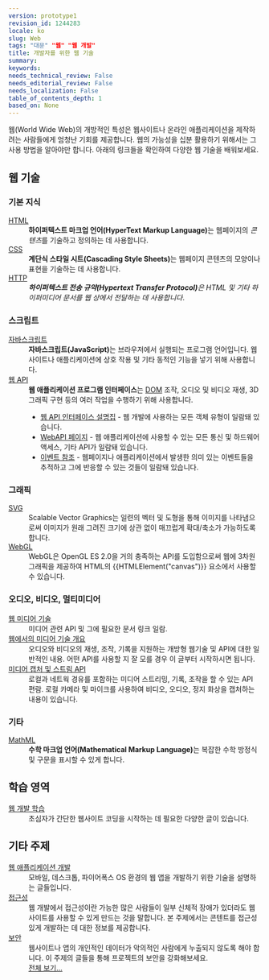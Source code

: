```yaml
---
version: prototype1
revision_id: 1244283
locale: ko
slug: Web
tags: "대문" "웹" "웹 개발"
title: 개발자를 위한 웹 기술
summary: 
keywords: 
needs_technical_review: False
needs_editorial_review: False
needs_localization: False
table_of_contents_depth: 1
based_on: None
---
```

<p>웹(World Wide Web)의 개방적인 특성은 웹사이트나 온라인 애플리케이션을 제작하려는 사람들에게 엄청난 기회를 제공합니다. 웹의 가능성을 십분 활용하기 위해서는 그 사용 방법을 알아야만 합니다. 아래의 링크들을&nbsp;확인하여&nbsp;다양한 웹 기술을 배워보세요.</p>

<div class="row topicpage-table">
<div class="section">
<h2 class="Documentation" id="웹_기술">웹 기술</h2>

<h3 id="기본_지식">기본 지식</h3>

<dl>
 <dt><a href="Web/HTML">HTML</a></dt>
 <dd><strong>하이퍼텍스트 마크업 언어(HyperText Markup Language)</strong>는&nbsp;웹페이지의 <em>콘텐츠</em>를&nbsp;기술하고 정의하는 데 사용합니다.</dd>
 <dt><a href="Web/CSS">CSS</a></dt>
 <dd><strong>계단식&nbsp;스타일 시트(Cascading Style Sheets)</strong>는 웹페이지 콘텐츠의 모양이나 표현을 기술하는 데 사용합니다.</dd>
 <dt><a href="/en-US/docs/Web/HTTP">HTTP</a></dt>
 <dd><strong><dfn>하이퍼텍스트 전송 규약(Hypertext Transfer Protocol)</dfn></strong><dfn>은 HTML 및 기타 하이퍼미디어 문서를 웹 상에서 전달하는 데 사용합니다</dfn>.</dd>
</dl>

<h3 id="스크립트">스크립트</h3>

<dl>
 <dt><a href="Web/JavaScript">자바스크립트</a></dt>
 <dd><strong>자바스크립트(JavaScript)</strong>는 브라우저에서 실행되는 프로그램&nbsp;언어입니다. 웹사이트나&nbsp;애플리케이션에 상호 작용 및 기타 동적인 기능을 넣기 위해 사용합니다.</dd>
 <dt><a href="Web/Reference/API">웹 API</a></dt>
 <dd><strong>웹 애플리케이션 프로그램 인터페이스</strong>는 <a href="DOM">DOM</a>&nbsp;조작, 오디오 및 비디오 재생, 3D 그래픽 구현 등의 여러 작업을 수행하기 위해 사용합니다.
 <ul>
  <li><a href="Web/API" title="Web/API">웹 API 인터페이스 설명집</a> - 웹 개발에 사용하는 모든 객체 유형이 일람돼 있습니다.</li>
  <li><a href="WebAPI">WebAPI 페이지</a>&nbsp;- 웹 애플리케이션에 사용할 수 있는 모든 통신 및 하드웨어 액세스, 기타 API가 일람돼 있습니다.</li>
  <li><a href="https://developer.mozilla.org/en-US/docs/Web/Events">이벤트 참조</a>&nbsp;- 웹페이지나 애플리케이션에서 발생한 의미 있는 이벤트들을 추적하고 그에 반응할 수 있는 것들이&nbsp;일람돼 있습니다.</li>
 </ul>
 </dd>
</dl>

<h3 id="그래픽">그래픽</h3>

<dl>
 <dt><a href="SVG">SVG</a></dt>
 <dd>Scalable Vector Graphics는 일련의 벡터 및 도형을 통해 이미지를 나타냄으로써 이미지가 원래 그려진 크기에 상관 없이 매끄럽게 확대/축소가 가능하도록 합니다.</dd>
 <dt><a href="Web/WebGL" title="Web/WebGL">WebGL</a></dt>
 <dd>WebGL은 OpenGL ES 2.0을 거의 충족하는 API를 도입함으로써 웹에 3차원 그래픽을 제공하여 HTML의 {{HTMLElement("canvas")}} 요소에서 사용할 수 있습니다.</dd>
</dl>

<h3 id="오디오_비디오_멀티미디어">오디오, 비디오, 멀티미디어</h3>

<dl>
 <dt><a href="https://developer.mozilla.org/en-US/docs/Web/Media">웹 미디어 기술</a></dt>
 <dd>미디어 관련 API 및 그에 필요한 문서 링크 일람.</dd>
 <dt><a href="https://developer.mozilla.org/en-US/docs/Web/Media/Overview">웹에서의 미디어 기술 개요</a></dt>
 <dd>오디오와&nbsp;비디오의 재생, 조작, 기록을 지원하는 개방형 웹기술 및 API에 대한&nbsp;일반적인 내용. 어떤 API를 사용할 지 잘 모를 경우 이 글부터 시작하시면 됩니다.</dd>
 <dt><a href="https://developer.mozilla.org/en-US/docs/Web/API/Media_Streams_API">미디어 캡처 및 스트림 API</a></dt>
 <dd>로컬과 네트웍 경유를 포함하는 미디어 스트리밍, 기록, 조작을 할 수 있는 API 편람. 로컬 카메라 및 마이크를 사용하여 비디오, 오디오, 정지 화상을 캡처하는 내용이 있습니다.</dd>
</dl>

<h3 id="기타">기타</h3>

<dl>
 <dt><a href="Web/MathML">MathML</a></dt>
 <dd><strong>수학 마크업 언어(Mathematical Markup Language)</strong>는 복잡한 수학 방정식 및 구문을 표시할 수 있게 합니다.</dd>
</dl>
</div>

<div class="section">
<h2 class="Documentation" id="학습_영역">학습 영역</h2>

<dl>
 <dt><a href="Web/Tutorials">웹 개발&nbsp;학습</a></dt>
 <dd>초심자가 간단한 웹사이트 코딩을 시작하는 데 필요한 다양한 글이 있습니다.</dd>
 <dt>
 <h2>기타 주제</h2>
 </dt>
</dl>

<dl>
 <dt><a href="Web/Apps">웹 애플리케이션 개발</a></dt>
 <dd>모바일, 데스크톱, 파이어폭스 OS 환경의 웹 앱을 개발하기 위한&nbsp;기술을 설명하는 글들입니다.</dd>
 <dt><a href="Web/Accessibility">접근성</a></dt>
 <dd>웹 개발에서 접근성이란 가능한 많은 사람들이 일부 신체적 장애가 있더라도 웹 사이트를 사용할 수 있게 만드는 것을 말합니다. 본 주제에서는 콘텐트를 접근성 있게 개발하는 데 대한 정보를 제공합니다.</dd>
 <dt><a href="/en-US/docs/Web/Security">보안</a></dt>
 <dd>웹사이트나 앱의 개인적인 데이터가 악의적인 사람에게 누출되지 않도록 해야 합니다. 이 주제의 글들을 통해 프로젝트의 보안을 강화해보세요.</dd>
 <dd><span class="alllinks"><a href="tag/Web">전체 보기...</a></span></dd>
</dl>
</div>
</div>

